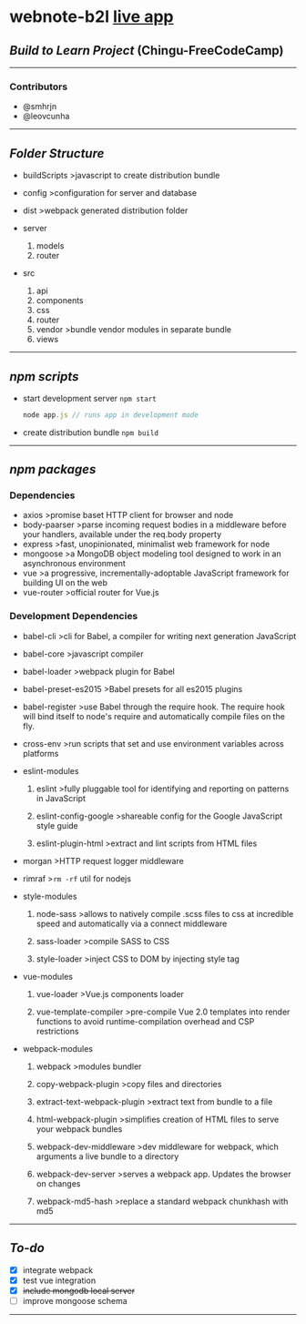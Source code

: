 # webnote-b2l [live app](https://web-notes.herokuapp.com)

## _**Build to Learn Project**_ (Chingu-FreeCodeCamp)

___

### Contributors

* @smhrjn
* @leovcunha

___

## _Folder Structure_

* buildScripts
		>javascript to create distribution bundle
* config
		>configuration for server and database
* dist
		>webpack generated distribution folder
* server

	1. models
	1. router

* src

	1. api
	1. components
	1. css
	1. router
	1. vendor
				>bundle vendor modules in separate bundle
	1. views

___

## _npm scripts_

* start development server `npm start`
	```javascript
	node app.js // runs app in development mode
	```
* create distribution bundle `npm build`

___

## _npm packages_

### Dependencies

* axios
		>promise baset HTTP client for browser and node
* body-paarser
		>parse incoming request bodies in a middleware before your handlers, available under the req.body property
* express
		>fast, unopinionated, minimalist web framework for node
* mongoose
		>a MongoDB object modeling tool designed to work in an asynchronous environment
* vue
		>a progressive, incrementally-adoptable JavaScript framework for building UI on the web
* vue-router
		>official router for Vue.js

### Development Dependencies

* babel-cli
		>cli for Babel, a compiler for writing next generation JavaScript
* babel-core
		>javascript compiler
* babel-loader
		>webpack plugin for Babel
* babel-preset-es2015
		>Babel presets for all es2015 plugins
* babel-register
		>use Babel through the require hook. The require hook will bind itself to node's require and automatically compile files on the fly.
* cross-env
		>run scripts that set and use environment variables across platforms

* eslint-modules
	1. eslint
				>fully pluggable tool for identifying and reporting on patterns in JavaScript

	1. eslint-config-google
				>shareable config for the Google JavaScript style guide

	1. eslint-plugin-html
				>extract and lint scripts from HTML files

* morgan
		>HTTP request logger middleware
* rimraf
		>`rm -rf` util for nodejs
* style-modules
	1. node-sass
				>allows to natively compile .scss files to css at incredible speed and automatically via a connect middleware

	1. sass-loader
				>compile SASS to CSS

	1. style-loader
				>inject CSS to DOM by injecting style tag

* vue-modules
	1. vue-loader
				>Vue.js components loader

	1. vue-template-compiler
				>pre-compile Vue 2.0 templates into render functions to avoid runtime-compilation overhead and CSP restrictions

* webpack-modules
	1. webpack
				>modules bundler

	1. copy-webpack-plugin
				>copy files and directories

	1. extract-text-webpack-plugin
				>extract text from bundle to a file

	1. html-webpack-plugin
				>simplifies creation of HTML files to serve your webpack bundles

	1. webpack-dev-middleware
				>dev middleware for webpack, which arguments a live bundle to a directory

	1. webpack-dev-server
				>serves a webpack app. Updates the browser on changes

	1. webpack-md5-hash
				>replace a standard webpack chunkhash with md5
___

## _To-do_

* [x] integrate webpack
* [x] test vue integration
* [x] ~~include mongodb local server~~
* [ ] improve mongoose schema

___
